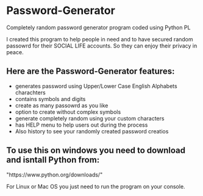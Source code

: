 # Password-Generator
Completely random password generator program coded using Python PL

I created this program to help people in need and to have 
secured random passowrd for their SOCIAL LIFE accounts. So they can enjoy their privacy in peace.

<h2>Here are the Password-Generator features:</h2>

* generates password using Upper/Lower Case English Alphabets charachters
* contains symbols and digits
* create as many passowrd as you like
* option to create without complex symbols
* generate completely random using your custom characters
* has HELP menu to help users out during the process 
* Also history to see your randomly created password creatios


<h2>To use this on windows you need to download and isntall Python from:</h2>
 "https://www.python.org/downloads/"

  For Linux or Mac OS you just need to run the program on your console.

